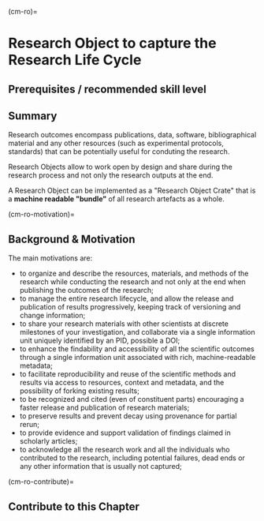 (cm-ro)=
# Research Object to capture the Research Life Cycle

## Prerequisites / recommended skill level

## Summary

Research outcomes encompass publications, data, software, bibliographical material and any other resources (such as experimental protocols, standards) that can be potentially useful for conduting the research. 

Research Objects allow to work open by design and share during the research process and not only the research outputs at the end.

A Research Object can be implemented as a "Research Object Crate" that is a **machine readable "bundle"** of all research artefacts as a whole.

(cm-ro-motivation)=
## Background & Motivation

The main motivations are:
- to organize and describe the resources, materials, and methods of the research while conducting the research and not only at the end when publishing the outcomes of the research;
- to manage the entire research lifecycle, and allow the release and publication of results progressively, keeping track of versioning and change information;
- to share your research materials with other scientists at discrete milestones of your investigation, and collaborate via a single information unit uniquely identified by an PID, possible a DOI;
- to enhance the findability and accessibility of all the scientific outcomes through a single information unit associated with rich, machine-readable metadata;
- to facilitate reproducibility and reuse of the scientific methods and results via access to resources, context and metadata, and the possibility of forking existing results;
- to be recognized and cited (even of constituent parts) encouraging a faster release and publication of research materials;
- to preserve results and prevent decay using provenance for partial rerun;
- to provide evidence and support validation of findings claimed in scholarly articles;
- to acknowledge all the research work and all the individuals who contributed to the research, including potential failures, dead ends or any other information that is usually not captured;

(cm-ro-contribute)=
## Contribute to this Chapter